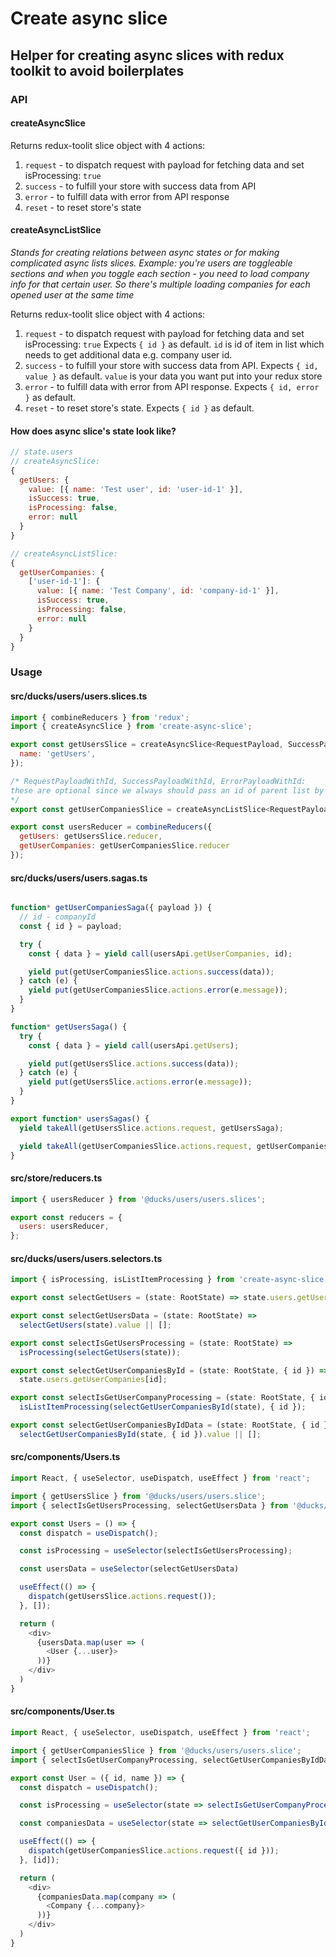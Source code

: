 # Create async slice

## Helper for creating async slices with redux toolkit to avoid boilerplates

### API

#### createAsyncSlice
Returns redux-toolit slice object with 4 actions:  
1. `request` - to dispatch request with payload for fetching data and set isProcessing: `true`
2. `success` - to fulfill your store with success data from API
3. `error` - to fulfill data with error from API response
4. `reset` - to reset store's state

#### createAsyncListSlice
_Stands for creating relations between async states or for making complicated async lists slices. Example: you're users are toggleable sections and when you toggle each section - you need to load company info for that certain user. So there's multiple loading companies for each opened user at the same time_

Returns redux-toolit slice object with 4 actions:  
1. `request` - to dispatch request with payload for fetching data and set isProcessing: `true`
Expects `{ id }` as default. `id` is id of item in list which needs to get additional data e.g. company user id.
1. `success` - to fulfill your store with success data from API. Expects `{ id, value }` as default. `value` is your data you want put into your redux store
2. `error` - to fulfill data with error from API response. Expects `{ id, error }` as default.
3. `reset` - to reset store's state. Expects `{ id }` as default.

#### How does async slice's state look like?
```javascript
// state.users
// createAsyncSlice:
{
  getUsers: {
    value: [{ name: 'Test user', id: 'user-id-1' }],
    isSuccess: true,
    isProcessing: false,
    error: null
  }
}

// createAsyncListSlice:
{
  getUserCompanies: {
    ['user-id-1']: {
      value: [{ name: 'Test Company', id: 'company-id-1' }],
      isSuccess: true,
      isProcessing: false,
      error: null
    }
  }
}
```
### Usage

#### src/ducks/users/users.slices.ts

```javascript
import { combineReducers } from 'redux';
import { createAsyncSlice } from 'create-async-slice';

export const getUsersSlice = createAsyncSlice<RequestPayload, SuccessPayload, ErrorPayload>({
  name: 'getUsers',
});

/* RequestPayloadWithId, SuccessPayloadWithId, ErrorPayloadWithId:
these are optional since we always should pass an id of parent list by default
*/
export const getUserCompaniesSlice = createAsyncListSlice<RequestPayloadWithId, SuccessPayloadWithId, ErrorPayloadWithId>({ name: 'getCompaiesByUserId' })

export const usersReducer = combineReducers({
  getUsers: getUsersSlice.reducer,
  getUserCompanies: getUserCompaniesSlice.reducer
});
```

#### src/ducks/users/users.sagas.ts

```javascript

function* getUserCompaniesSaga({ payload }) {
  // id - companyId
  const { id } = payload;

  try {
    const { data } = yield call(usersApi.getUserCompanies, id);

    yield put(getUserCompaniesSlice.actions.success(data));
  } catch (e) {
    yield put(getUserCompaniesSlice.actions.error(e.message));
  }
}

function* getUsersSaga() {
  try {
    const { data } = yield call(usersApi.getUsers);

    yield put(getUsersSlice.actions.success(data));
  } catch (e) {
    yield put(getUsersSlice.actions.error(e.message));
  }
}

export function* usersSagas() {
  yield takeAll(getUsersSlice.actions.request, getUsersSaga);

  yield takeAll(getUserCompaniesSlice.actions.request, getUserCompaniesSaga);
}
```

#### src/store/reducers.ts

```javascript
import { usersReducer } from '@ducks/users/users.slices';

export const reducers = {
  users: usersReducer,
};
```

#### src/ducks/users/users.selectors.ts

```javascript
import { isProcessing, isListItemProcessing } from 'create-async-slice';

export const selectGetUsers = (state: RootState) => state.users.getUsers;

export const selectGetUsersData = (state: RootState) =>
  selectGetUsers(state).value || [];

export const selectIsGetUsersProcessing = (state: RootState) =>
  isProcessing(selectGetUsers(state));

export const selectGetUserCompaniesById = (state: RootState, { id }) =>
  state.users.getUserCompanies[id];

export const selectIsGetUserCompanyProcessing = (state: RootState, { id }) =>
  isListItemProcessing(selectGetUserCompaniesById(state), { id });

export const selectGetUserCompaniesByIdData = (state: RootState, { id }) =>
  selectGetUserCompaniesById(state, { id }).value || [];
```

#### src/components/Users.ts

```javascript
import React, { useSelector, useDispatch, useEffect } from 'react';

import { getUsersSlice } from '@ducks/users/users.slice';
import { selectIsGetUsersProcessing, selectGetUsersData } from '@ducks/users/users.selectors';

export const Users = () => {
  const dispatch = useDispatch();

  const isProcessing = useSelector(selectIsGetUsersProcessing);

  const usersData = useSelector(selectGetUsersData)

  useEffect(() => {
    dispatch(getUsersSlice.actions.request());
  }, []);

  return (
    <div>
      {usersData.map(user => (
        <User {...user}>
      ))}
    </div>
  )
}
```

#### src/components/User.ts

```javascript
import React, { useSelector, useDispatch, useEffect } from 'react';

import { getUserCompaniesSlice } from '@ducks/users/users.slice';
import { selectIsGetUserCompanyProcessing, selectGetUserCompaniesByIdData } from '@ducks/users/users.selectors';

export const User = ({ id, name }) => {
  const dispatch = useDispatch();

  const isProcessing = useSelector(state => selectIsGetUserCompanyProcessing(state, { id }));

  const companiesData = useSelector(state => selectGetUserCompaniesByIdData(state, { id }));

  useEffect(() => {
    dispatch(getUserCompaniesSlice.actions.request({ id }));
  }, [id]);

  return (
    <div>
      {companiesData.map(company => (
        <Company {...company}>
      ))}
    </div>
  )
}
```
